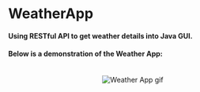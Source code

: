 # WeatherApp

#### Using RESTful API to get weather details into Java GUI.

#### Below is a demonstration of the Weather App:
<br>
<div align="center">
  <img src="https://sirajsaleem.com/images/portfolio/weather-app.gif" alt="Weather App gif">
</div>
